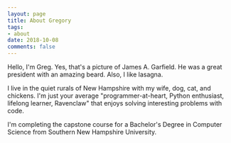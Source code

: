 ```yaml
---
layout: page
title: About Gregory
tags: 
- about
date: 2018-10-08
comments: false
---
```


Hello, I'm Greg. Yes, that's a picture of James A. Garfield. He was a great president with an amazing beard. Also, I like lasagna.

I live in the quiet rurals of New Hampshire with my wife, dog, cat, and chickens. I'm just your average "programmer-at-heart, Python enthusiast, lifelong learner, Ravenclaw" that enjoys solving interesting problems with code.

I'm completing the capstone course for a Bachelor's Degree in Computer Science from Southern New Hampshire University.
